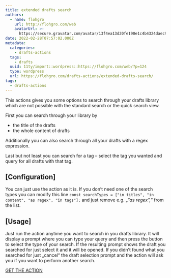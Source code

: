 ```yaml
---
title: extended drafts search
authors:
  - name: flohgro
    url: http://flohgro.com/web
    avatarUrl: >-
      https://secure.gravatar.com/avatar/13f4ea13d20fe190e1c4b4324daec918?s=96&d=mm&r=g
date: 2022-02-28T07:57:02.000Z
metadata:
  categories:
    - drafts-actions
  tags:
    - drafts
  uuid: 11ty/import::wordpress::https://flohgro.com/web/?p=124
  type: wordpress
  url: https://flohgro.com/drafts-actions/extended-drafts-search/
tags:
  - drafts-actions
---
```

This actions gives you some options to search through your drafts library which are not possible with the standard search or the quick search view.

First you can search through your library by

-   the title of the drafts
-   the whole content of drafts

Additionally you can also search through all your drafts with a regex expression.

Last but not least you can search for a tag – select the tag you wanted and query for all drafts with that tag.

## \[Configuration\]

You can just use the action as it is. If you don’t need one of the search types you can modify this line `const searchTypes = ["in titles", "in content", "as regex", "in tags"];` and just remove e.g. „_“as regex”,_“ from the list.

## \[Usage\]

Just run the action anytime you want to search in you drafts library. It will display a prompt where you can type your query and then press the button to select the type of your search. If the resulting prompt shows the draft you searched for just select it and it will be opened. If you didn’t found what you searched for just „cancel“ the draft selection prompt and the action will ask you if you want to perform another search.

[GET THE ACTION](https://directory.getdrafts.com/a/11Y)